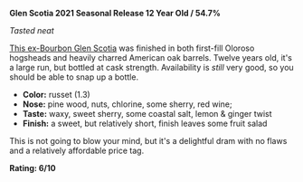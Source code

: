 **Glen Scotia 2021 Seasonal Release 12 Year Old / 54.7%**

*Tasted neat*

[This ex-Bourbon Glen Scotia](https://www.whiskybase.com/whiskies/whisky/190979/glen-scotia-12-year-old) was finished in both first-fill Oloroso hogsheads and heavily charred American oak barrels.  Twelve years old, it's a large run, but bottled at cask strength.  Availability is *still* very good, so you should be able to snap up a bottle.

* **Color:** russet (1.3)
* **Nose:** pine wood, nuts, chlorine, some sherry, red wine;
* **Taste:** waxy, sweet sherry, some coastal salt, lemon & ginger twist
* **Finish:** a sweet, but relatively short, finish leaves some fruit salad

This is not going to blow your mind, but it's a delightful dram with no flaws and a relatively affordable price tag.

**Rating: 6/10**